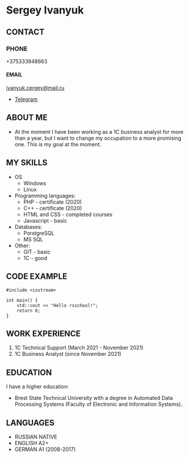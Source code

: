# Sergey Ivanyuk

## CONTACT
### PHONE
+375333948663
#### EMAIL 
ivanyuk.cergey@mail.ru
 * [Telegram](https://t.me/Sergeytwix21)

## ABOUT ME
* At the moment I have been working as a 1C business analyst for more than a year, but I want to change my occupation to a more promising one. This is my goal at the moment.

## MY SKILLS
* OS
  - Windows
  - Linux
* Programming languages:
  - PHP - certificate (2020)
  - C++ - certificate (2020)
  - HTML and CSS - completed courses
  - Javascript - basic
* Databases:
  - PorstgreSQL
  - MS SQL
* Other:
  - GIT - basic
  - 1С - good

## CODE EXAMPLE
```
#include <iostream>

int main() {
    std::cout << "Hello rsschool!";
    return 0;
}
```

## WORK EXPERIENCE
1. 1C Technical Support (March 2021 - November 2021)
2. 1C Business Analyst (since November 2021)

## EDUCATION
I have a higher education:
* Brest State Technical University with a degree in Automated Data Processing Systems (Faculty of Electronic and Information Systems).

## LANGUAGES
* RUSSIAN NATIVE
* ENGLISH A2+
* GERMAN A1 (2008-2017)